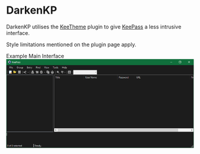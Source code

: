 # DarkenKP
DarkenKP utilises the [KeeTheme](https://github.com/xatupal/KeeTheme) plugin to give [KeePass](https://keepass.info/) a less intrusive interface.

Style limitations mentioned on the plugin page apply.

Example Main Interface
![Screenshot Example Main Interface](https://raw.githubusercontent.com/BradyThe/DarkenKP/master/tROphDOq6PTNCg9kGA8G.png)
